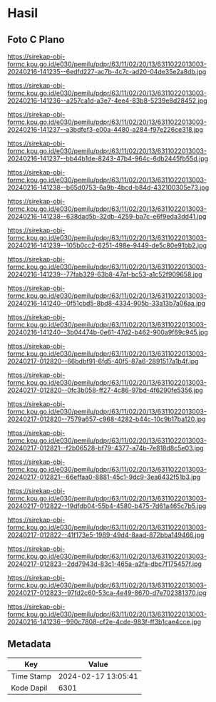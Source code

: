 # Hasil

## Foto C Plano

https://sirekap-obj-formc.kpu.go.id/e030/pemilu/pdpr/63/11/02/20/13/6311022013003-20240216-141235--6edfd227-ac7b-4c7c-ad20-04de35e2a8db.jpg

https://sirekap-obj-formc.kpu.go.id/e030/pemilu/pdpr/63/11/02/20/13/6311022013003-20240216-141236--a257ca1d-a3e7-4ee4-83b8-5239e8d28452.jpg

https://sirekap-obj-formc.kpu.go.id/e030/pemilu/pdpr/63/11/02/20/13/6311022013003-20240216-141237--a3bdfef3-e00a-4480-a284-f97e226ce318.jpg

https://sirekap-obj-formc.kpu.go.id/e030/pemilu/pdpr/63/11/02/20/13/6311022013003-20240216-141237--bb44b1de-8243-47b4-964c-6db2445fb55d.jpg

https://sirekap-obj-formc.kpu.go.id/e030/pemilu/pdpr/63/11/02/20/13/6311022013003-20240216-141238--b65d0753-6a9b-4bcd-b84d-432100305e73.jpg

https://sirekap-obj-formc.kpu.go.id/e030/pemilu/pdpr/63/11/02/20/13/6311022013003-20240216-141238--638dad5b-32db-4259-ba7c-e6f9eda3dd41.jpg

https://sirekap-obj-formc.kpu.go.id/e030/pemilu/pdpr/63/11/02/20/13/6311022013003-20240216-141239--105b0cc2-6251-498e-9449-de5c80e91bb2.jpg

https://sirekap-obj-formc.kpu.go.id/e030/pemilu/pdpr/63/11/02/20/13/6311022013003-20240216-141239--77fab329-63b8-47af-bc53-a1c52f909658.jpg

https://sirekap-obj-formc.kpu.go.id/e030/pemilu/pdpr/63/11/02/20/13/6311022013003-20240216-141240--0f51cbd5-8bd8-4334-905b-33a13b7a06aa.jpg

https://sirekap-obj-formc.kpu.go.id/e030/pemilu/pdpr/63/11/02/20/13/6311022013003-20240216-141240--3b04474b-0e61-47d2-b462-900a9f69c945.jpg

https://sirekap-obj-formc.kpu.go.id/e030/pemilu/pdpr/63/11/02/20/13/6311022013003-20240217-012820--66bdbf91-6fd5-40f5-87a6-2891517a1b4f.jpg

https://sirekap-obj-formc.kpu.go.id/e030/pemilu/pdpr/63/11/02/20/13/6311022013003-20240217-012820--0fc3b058-ff27-4c86-97bd-4f6290fe5356.jpg

https://sirekap-obj-formc.kpu.go.id/e030/pemilu/pdpr/63/11/02/20/13/6311022013003-20240217-012820--7579a657-c968-4282-b44c-10c9b17ba120.jpg

https://sirekap-obj-formc.kpu.go.id/e030/pemilu/pdpr/63/11/02/20/13/6311022013003-20240217-012821--f2b06528-bf79-4377-a74b-7e818d8c5e03.jpg

https://sirekap-obj-formc.kpu.go.id/e030/pemilu/pdpr/63/11/02/20/13/6311022013003-20240217-012821--66effaa0-8881-45c1-9dc9-3ea6432f51b3.jpg

https://sirekap-obj-formc.kpu.go.id/e030/pemilu/pdpr/63/11/02/20/13/6311022013003-20240217-012822--19dfdb04-55b4-4580-b475-7d61a465c7b5.jpg

https://sirekap-obj-formc.kpu.go.id/e030/pemilu/pdpr/63/11/02/20/13/6311022013003-20240217-012822--41f173e5-1989-49d4-8aad-872bba149466.jpg

https://sirekap-obj-formc.kpu.go.id/e030/pemilu/pdpr/63/11/02/20/13/6311022013003-20240217-012823--2dd7943d-83c1-465a-a2fa-dbc7f175457f.jpg

https://sirekap-obj-formc.kpu.go.id/e030/pemilu/pdpr/63/11/02/20/13/6311022013003-20240217-012823--97fd2c60-53ca-4e49-8670-d7e702381370.jpg

https://sirekap-obj-formc.kpu.go.id/e030/pemilu/pdpr/63/11/02/20/13/6311022013003-20240216-141236--990c7808-cf2e-4cde-983f-ff3b1cae4cce.jpg


## Metadata

| Key        | Value               |
| ---------- | ------------------- |
| Time Stamp | 2024-02-17 13:05:41 |
| Kode Dapil | 6301                |




